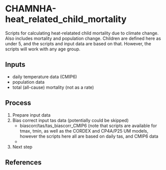 # CHAMNHA-heat_related_child_mortality
Scripts for calculating heat-relatated child mortality due to climate change. Also includes mortality and population change. 
Children are defined here as under 5, and the scripts and input data are based on that. However, the scripts will work with any age group.

## Inputs
- daily temperature data (CMIP6)
- population data
- total (all-cause) mortality (not as a rate)

## Process

1. Prepare input data
2. Bias correct input tas data (potentially could be skipped)
   - biascorr/tas/tas_biascorr_CMIP6 (note that scripts are available for tmax, tmin, as well as the CORDEX and CP4A/P25 UM models, however the scripts here all are based on daily tas, and CMIP6 data
   -  
4. Next step

## References
